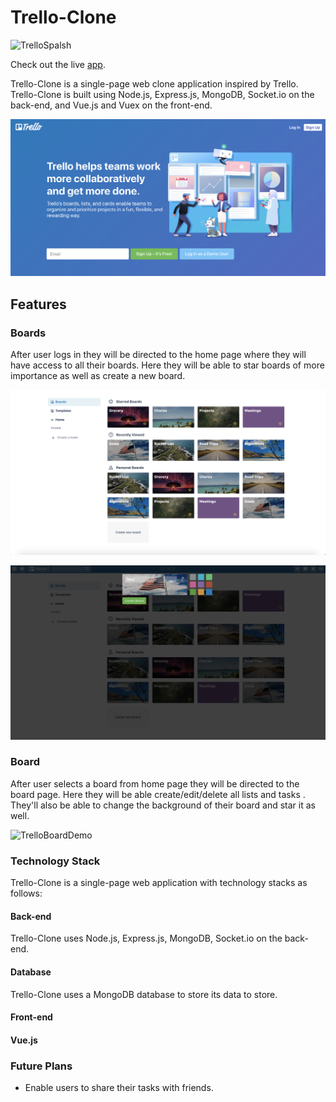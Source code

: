 # Trello-Clone

![TrelloSpalsh](https://img.shields.io/static/v1?label=<LABEL>&message=<MESSAGE>&color=<COLOR>)
 
Check out the live [app](https://trello2.herokuapp.com/).

<!-- [Yocal Design Documents](https://github.com/hkryucr/fsp-yocal/wiki) -->

Trello-Clone is a single-page web clone application inspired by Trello. Trello-Clone is built using Node.js, Express.js, MongoDB, Socket.io on the back-end, and Vue.js and Vuex on the front-end. 

![TrelloSpalsh](/client/public/TrelloSplash.png)

## Features

### Boards
After user logs in they will be directed to the home page where they will have access to all their boards.  Here they will be able to star boards of more importance as well as create a new board.

![TrelloBoards](/client/public/TrelloBoards.png)

![TrelloCreate](/client/public/TrelloCreate.png)

### Board
After user selects a board from home page they will be directed to the board page.  Here they will be able create/edit/delete all lists and tasks .  They'll also be able to change the background of their board and star it as well.  

![TrelloBoardDemo](https://user-images.githubusercontent.com/55060570/98197721-34a81080-1edc-11eb-86f8-65dbe3e5bce0.gif)


### Technology Stack
Trello-Clone is a single-page web application with technology stacks as follows: 

#### Back-end
Trello-Clone uses Node.js, Express.js, MongoDB, Socket.io on the back-end.

#### Database
Trello-Clone uses a MongoDB database to store its data to store.
 
#### Front-end
#### Vue.js 

### Future Plans
- Enable users to share their tasks with friends.

